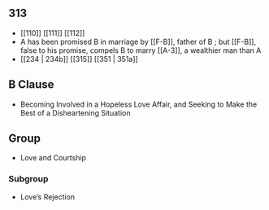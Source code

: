 ## 313
- [[110]] [[111]] [[112]] 
- A has been promised B in marriage by [[F-B]], father of B ; but [[F-B]], false to his promise, compels B to marry [[A-3]], a wealthier man than A
- [[234 | 234b]] [[315]] [[351 | 351a]] 

## B Clause
- Becoming Involved in a Hopeless Love Affair, and Seeking to Make the Best of a Disheartening Situation

## Group
- Love and Courtship

### Subgroup
- Love’s Rejection

